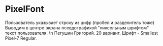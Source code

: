 # PixelFont
Пользователь указывает строку из цифр (пробел и разделитель тоже)
Выводим в центре экрана псевдографикой "пиксельным шрифтом" текст пользователя. \n
Пегушин Григорий. 20 вариант. Шрифт - Smallest Pixel-7 Regular.
